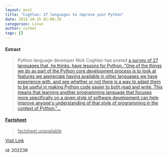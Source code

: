 ```yaml
---
layout: post
title: "Coghlan: 27 languages to improve your Python"
date: 2015-10-25 01:00:39
categories: Linux
author: corbet
tags: []
---
```



#### Extract
>Python language developer Nick Coghlan has posted <a href="http://www.curiousefficiency.org/posts/2015/10/languages-to-improve-your-python.html">a survey of 27 languages that, he thinks, have lessons for Python. "One of the things we do as part of the Python core development process is to look at features we appreciate having available in other languages we have experience with, and see whether or not there is a way to adapt them to be useful in making Python code easier to both read and write. This means that learning another programming language that focuses more specifically on a given style of software development can help improve anyone's understanding of that style of programming in the context of Python."...

#### Factsheet
>factsheet unavailable

[Visit Link](http://lwn.net/Articles/661958/rss)

id:  202239


